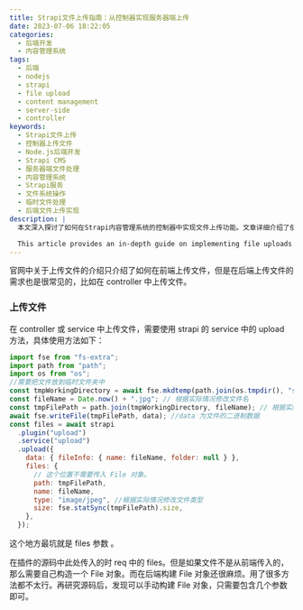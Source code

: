 ```yaml
---
title: Strapi文件上传指南：从控制器实现服务器端上传
date: 2023-07-06 18:22:05
categories:
  - 后端开发
  - 内容管理系统
tags:
  - 后端
  - nodejs
  - strapi
  - file upload
  - content management
  - server-side
  - controller
keywords:
  - Strapi文件上传
  - 控制器上传文件
  - Node.js后端开发
  - Strapi CMS
  - 服务器端文件处理
  - 内容管理系统
  - Strapi服务
  - 文件系统操作
  - 临时文件处理
  - 后端文件上传实现
description: |
  本文深入探讨了如何在Strapi内容管理系统的控制器中实现文件上传功能。文章详细介绍了使用Node.js文件系统模块、Strapi提供的上传服务，以及临时文件处理技术来实现服务器端文件上传的过程。适合后端开发者和Strapi使用者阅读，提供了实用的代码示例和最佳实践建议。

  This article provides an in-depth guide on implementing file uploads within Strapi CMS controllers. It covers the use of Node.js file system modules, Strapi's upload service, and temporary file handling techniques to achieve server-side file uploads. Ideal for backend developers and Strapi users, offering practical code examples and best practice recommendations.
---
```


官网中关于上传文件的介绍只介绍了如何在前端上传文件，但是在后端上传文件的需求也是很常见的，比如在 controller 中上传文件。

### 上传文件

在 controller 或 service 中上传文件，需要使用 strapi 的 service 中的 upload 方法，具体使用方法如下：

```js
import fse from "fs-extra";
import path from "path";
import os from "os";
//需要把文件放到临时文件夹中
const tmpWorkingDirectory = await fse.mkdtemp(path.join(os.tmpdir(), "strapi-upload-"));
const fileName = Date.now() + ".jpg"; // 根据实际情况修改文件名
const tmpFilePath = path.join(tmpWorkingDirectory, fileName); // 根据实际情况修改文件名
await fse.writeFile(tmpFilePath, data); //data 为文件的二进制数据
const files = await strapi
  .plugin("upload")
  .service("upload")
  .upload({
    data: { fileInfo: { name: fileName, folder: null } },
    files: {
      // 这个位置不需要传入 File 对象。
      path: tmpFilePath,
      name: fileName,
      type: "image/jpeg", //根据实际情况修改文件类型
      size: fse.statSync(tmpFilePath).size,
    },
  });
```

这个地方最坑就是 files 参数 。

在插件的源码中此处传入的时 req 中的 files。但是如果文件不是从前端传入的，那么需要自己构造一个 File 对象。而在后端构建 File 对象还很麻烦。用了很多方法都不太行。再研究源码后，发现可以手动构建 File 对象，只需要包含几个参数即可。
